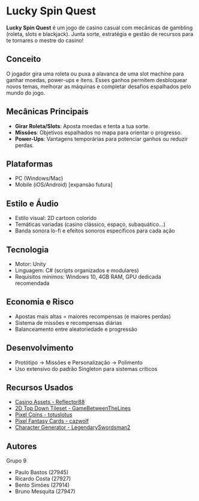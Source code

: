 # Lucky Spin Quest

**Lucky Spin Quest** é um jogo de casino casual com mecânicas de gambling (roleta, slots e blackjack). Junta sorte, estratégia e gestão de recursos para te tornares o mestre do casino!

## Conceito

O jogador gira uma roleta ou puxa a alavanca de uma slot machine para ganhar moedas, power-ups e itens. Esses ganhos permitem desbloquear novos temas, melhorar as máquinas e completar desafios espalhados pelo mundo do jogo.

## Mecânicas Principais

- **Girar Roleta/Slots**: Aposta moedas e tenta a tua sorte.
- **Missões**: Objetivos espalhados no mapa para orientar o progresso.
- **Power-Ups**: Vantagens temporárias para potenciar ganhos ou reduzir perdas.

## Plataformas

- PC (Windows/Mac)
- Mobile (iOS/Android) [expansão futura]

## Estilo e Áudio

- Estilo visual: 2D cartoon colorido
- Temáticas variadas (casino clássico, espaço, subaquático…)
- Banda sonora lo-fi e efeitos sonoros específicos para cada ação

## Tecnologia

- Motor: Unity
- Linguagem: C# (scripts organizados e modulares)
- Requisitos mínimos: Windows 10, 4GB RAM, GPU dedicada recomendada

## Economia e Risco

- Apostas mais altas = maiores recompensas (e maiores perdas)
- Sistema de missões e recompensas diárias
- Balanceamento entre aleatoriedade e progressão

## Desenvolvimento

- Protótipo → Missões e Personalização → Polimento
- Uso extensivo do padrão Singleton para sistemas críticos

## Recursos Usados

- [Casino Assets - Reflector88](https://reflector88.itch.io/casino)
- [2D Top Down Tileset - GameBetweenTheLines](https://gamebetweenthelines.itch.io/2d-top-down-pixel-art-tileset-casino)
- [Pixel Coins - totuslotus](https://totuslotus.itch.io/pixel-coins)
- [Pixel Fantasy Cards - cazwolf](https://cazwolf.itch.io/pixel-fantasy-cards)
- [Character Generator - LegendarySwordsman2](https://legendaryswordsman2.itch.io/character-generator)

## Autores

Grupo 9  
- Paulo Bastos (27945)  
- Ricardo Costa (27927)  
- Bento Simões (27914)  
- Bruno Mesquita (27947)  
